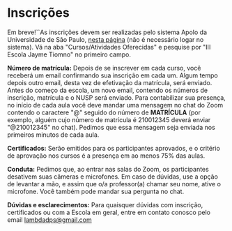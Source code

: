# Inscrições

Em breve!``As inscrições devem ser realizadas pelo sistema Apolo da Universidade de São Paulo, [nesta página](https://uspdigital.usp.br/apolo/apoListarCursoModalidadeTipo?id_modalidade=4) (não é necessário logar no sistema). Vá na aba "Cursos/Atividades Oferecidas" e pesquise por "III Escola Jayme Tiomno" no primeiro campo.

**Número de matrícula:** Depois de se inscrever em cada curso, você receberá um email confirmando sua inscrição em cada um. Algum tempo depois outro email, desta vez de efetivação da matrícula, será enviado. Antes do começo da escola, um novo email, contendo os números de inscrição, matrícula e o NUSP será enviado. Para contabilizar sua presença, no início de cada aula você deve mandar uma mensagem no chat do Zoom contendo o caractere "@" seguido do número de **MATRÍCULA** (por exemplo, alguém cujo número de matrícula é 210012345 deverá enviar "@210012345" no chat). Pedimos que essa mensagem seja enviada nos primeiros minutos de cada aula.

**Certificados:** Serão emitidos para os participantes aprovados, e o critério de aprovação nos cursos é a presença em ao menos 75% das aulas.

**Conduta:** Pedimos que, ao entrar nas salas do Zoom, os participantes desativem suas câmeras e microfones. Em caso de dúvidas, use a opção de levantar a mão, e assim que o/a professor(a) chamar seu nome, ative o microfone. Você também pode mandar sua pergunta no chat.

**Dúvidas e esclarecimentos:** Para quaisquer dúvidas com inscrição, certificados ou com a Escola em geral, entre em contato conosco pelo email [lambdadps@gmail.com](mailto:lambdadps@gmail.com)
